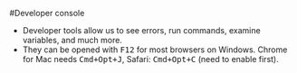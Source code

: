 #Developer console

- Developer tools allow us to see errors, run commands, examine variables, and much more.
- They can be opened with <kbd>F12</kbd> for most browsers on Windows. Chrome for Mac needs <kbd>Cmd+Opt+J</kbd>, Safari: <kbd>Cmd+Opt+C</kbd> (need to enable first).

